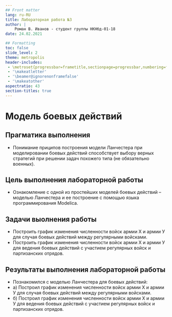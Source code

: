 ```yaml
---
## Front matter
lang: ru-RU
title: Лабораторная работа №3
author: |
	Роман В. Иванов - студент группы НКНбд-01-18
date: 24.02.2021

## Formatting
toc: false
slide_level: 2
theme: metropolis
header-includes: 
 - \metroset{progressbar=frametitle,sectionpage=progressbar,numbering=fraction}
 - '\makeatletter'
 - '\beamer@ignorenonframefalse'
 - '\makeatother'
aspectratio: 43
section-titles: true
---
```


# Модель боевых действий

## Прагматика выполнения

- Понимание приципов построения модели Ланчестера при моделировании боевых действий способствует выбору верных стратегий при решении задач похожего типа (не обязательно военных).

## Цель выполнения лабораторной работы

- Ознакомление с одной из простейших моделей боевых действий – моделью Ланчестера и ее построение с помощью языка программирования Modelica. 

## Задачи выолнения работы

- Построить график изменения численности войск армии Х и армии У для случая боевых действий между регулярными войсками.
- Построить график изменения численности войск армии Х и армии У для ведения боевых действий с участием регулярных войск и партизанских отрядов.

## Результаты выполнения лабораторной работы

- Познакомился с моделью Ланчестера для боевых действий:
- а) Построил график изменения численности войск армии Х и армии У для случая боевых действий между регулярными войсками.
- б) Построил график изменения численности войск армии Х и армии У для ведения боевых действий с участием регулярных войск и партизанских отрядов.
